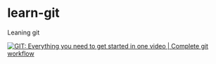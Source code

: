 # learn-git
Leaning git

[![GIT: Everything you need to get started in one video | Complete git workflow](https://ytcards.demolab.com/?id=59KbMyqAWn0&title=GIT%3A+Everything+you+need+to+get+started+in+one+video+%7C+Complete+git+workflow&lang=en&timestamp=1727606725&background_color=%230d1117&title_color=%23ffffff&stats_color=%23dedede&max_title_lines=1&width=250&border_radius=5 "GIT: Everything you need to get started in one video | Complete git workflow")](https://www.youtube.com/watch?v=59KbMyqAWn0)
